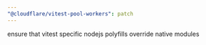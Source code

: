 ```yaml
---
"@cloudflare/vitest-pool-workers": patch
---
```


ensure that vitest specific nodejs polyfills override native modules
